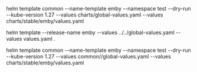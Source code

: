 helm template common --name-template emby --namespace test --dry-run  --kube-version 1.27 --values charts/global-values.yaml --values charts/stable/emby/values.yaml


helm template --release-name emby --values ../../global-values.yaml --values values.yaml .

helm template common --name-template emby --namespace test --dry-run  --kube-version 1.27 --values common//global-values.yaml --values charts/stable/emby/values.yaml